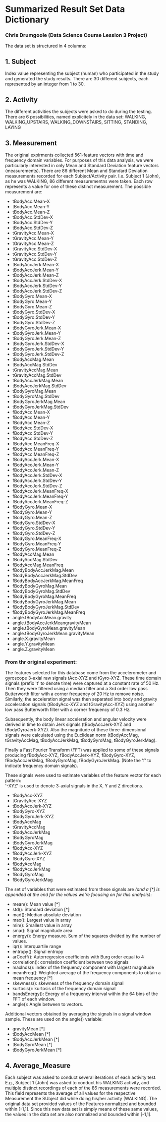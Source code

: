 # Summarized Result Set Data Dictionary
### Chris Drumgoole (Data Science Course Lession 3 Project)

The data set is structured in 4 columns:

## 1. Subject
 Index value representing the subject (human) who participated in the study and generated the study results.
 There are 30 different subjects, each represented by an integer from 1 to 30.

## 2. Activity
 The different activities the subjects were asked to do during the testing. There are 6 possibilities, named explicitely in the data set:
 WALKING, WALKING_UPSTAIRS, WALKING_DOWNSTAIRS, SITTING, STANDING, LAYING

## 3. Measurement
 The original expirments collected 561-feature vectors with time and frequency domain variables. For purposes of this data analysis, we were particularly interested in only Mean and Standard Deviation feature vectors (measurements). There are 86 different Mean and Standard Deviation measurements recorded for each Subject/Activity pair. I.e. Subject 1 (John), as he was WALKING, 86 different measurementns were taken. Each row represents a value for one of these distinct measurement. The possible measurement are:
 
* tBodyAcc.Mean-X
* tBodyAcc.Mean-Y
* tBodyAcc.Mean-Z
* tBodyAcc.StdDev-X
* tBodyAcc.StdDev-Y
* tBodyAcc.StdDev-Z
* tGravityAcc.Mean-X
* tGravityAcc.Mean-Y
* tGravityAcc.Mean-Z
* tGravityAcc.StdDev-X
* tGravityAcc.StdDev-Y
* tGravityAcc.StdDev-Z
* tBodyAccJerk.Mean-X
* tBodyAccJerk.Mean-Y
* tBodyAccJerk.Mean-Z
* tBodyAccJerk.StdDev-X
* tBodyAccJerk.StdDev-Y
* tBodyAccJerk.StdDev-Z
* tBodyGyro.Mean-X
* tBodyGyro.Mean-Y
* tBodyGyro.Mean-Z
* tBodyGyro.StdDev-X
* tBodyGyro.StdDev-Y
* tBodyGyro.StdDev-Z
* tBodyGyroJerk.Mean-X
* tBodyGyroJerk.Mean-Y
* tBodyGyroJerk.Mean-Z
* tBodyGyroJerk.StdDev-X
* tBodyGyroJerk.StdDev-Y
* tBodyGyroJerk.StdDev-Z
* tBodyAccMag.Mean
* tBodyAccMag.StdDev
* tGravityAccMag.Mean
* tGravityAccMag.StdDev
* tBodyAccJerkMag.Mean
* tBodyAccJerkMag.StdDev
* tBodyGyroMag.Mean
* tBodyGyroMag.StdDev
* tBodyGyroJerkMag.Mean
* tBodyGyroJerkMag.StdDev
* fBodyAcc.Mean-X
* fBodyAcc.Mean-Y
* fBodyAcc.Mean-Z
* fBodyAcc.StdDev-X
* fBodyAcc.StdDev-Y
* fBodyAcc.StdDev-Z
* fBodyAcc.MeanFreq-X
* fBodyAcc.MeanFreq-Y
* fBodyAcc.MeanFreq-Z
* fBodyAccJerk.Mean-X
* fBodyAccJerk.Mean-Y
* fBodyAccJerk.Mean-Z
* fBodyAccJerk.StdDev-X
* fBodyAccJerk.StdDev-Y
* fBodyAccJerk.StdDev-Z
* fBodyAccJerk.MeanFreq-X
* fBodyAccJerk.MeanFreq-Y
* fBodyAccJerk.MeanFreq-Z
* fBodyGyro.Mean-X
* fBodyGyro.Mean-Y
* fBodyGyro.Mean-Z
* fBodyGyro.StdDev-X
* fBodyGyro.StdDev-Y
* fBodyGyro.StdDev-Z
* fBodyGyro.MeanFreq-X
* fBodyGyro.MeanFreq-Y
* fBodyGyro.MeanFreq-Z
* fBodyAccMag.Mean
* fBodyAccMag.StdDev
* fBodyAccMag.MeanFreq
* fBodyBodyAccJerkMag.Mean
* fBodyBodyAccJerkMag.StdDev
* fBodyBodyAccJerkMag.MeanFreq
* fBodyBodyGyroMag.Mean
* fBodyBodyGyroMag.StdDev
* fBodyBodyGyroMag.MeanFreq
* fBodyBodyGyroJerkMag.Mean
* fBodyBodyGyroJerkMag.StdDev
* fBodyBodyGyroJerkMag.MeanFreq
* angle.tBodyAccMean.gravity
* angle.tBodyAccJerkMeangravityMean
* angle.tBodyGyroMean.gravityMean
* angle.tBodyGyroJerkMean.gravityMean
* angle.X.gravityMean
* angle.Y.gravityMean
* angle.Z.gravityMean

### From thr original experiment: 
The features selected for this database come from the accelerometer and gyroscope 3-axial raw signals tAcc-XYZ and tGyro-XYZ. These time domain signals (prefix 't' to denote time) were captured at a constant rate of 50 Hz. Then they were filtered using a median filter and a 3rd order low pass Butterworth filter with a corner frequency of 20 Hz to remove noise. Similarly, the acceleration signal was then separated into body and gravity acceleration signals (tBodyAcc-XYZ and tGravityAcc-XYZ) using another low pass Butterworth filter with a corner frequency of 0.3 Hz. 

Subsequently, the body linear acceleration and angular velocity were derived in time to obtain Jerk signals (tBodyAccJerk-XYZ and tBodyGyroJerk-XYZ). Also the magnitude of these three-dimensional signals were calculated using the Euclidean norm (tBodyAccMag, tGravityAccMag, tBodyAccJerkMag, tBodyGyroMag, tBodyGyroJerkMag). 

Finally a Fast Fourier Transform (FFT) was applied to some of these signals producing fBodyAcc-XYZ, fBodyAccJerk-XYZ, fBodyGyro-XYZ, fBodyAccJerkMag, fBodyGyroMag, fBodyGyroJerkMag. (Note the 'f' to indicate frequency domain signals). 

These signals were used to estimate variables of the feature vector for each pattern:  
'-XYZ' is used to denote 3-axial signals in the X, Y and Z directions.

* tBodyAcc-XYZ
* tGravityAcc-XYZ
* tBodyAccJerk-XYZ
* tBodyGyro-XYZ
* tBodyGyroJerk-XYZ
* tBodyAccMag
* tGravityAccMag
* tBodyAccJerkMag
* tBodyGyroMag
* tBodyGyroJerkMag
* fBodyAcc-XYZ
* fBodyAccJerk-XYZ
* fBodyGyro-XYZ
* fBodyAccMag
* fBodyAccJerkMag
* fBodyGyroMag
* fBodyGyroJerkMag

The set of variables that were estimated from these signals are _(and a [*] is appended at the end for the values we're focusing on for this analysis)_: 

* mean(): Mean value [\*]
* std(): Standard deviation [\*]
* mad(): Median absolute deviation 
* max(): Largest value in array
* min(): Smallest value in array
* sma(): Signal magnitude area
* energy(): Energy measure. Sum of the squares divided by the number of values. 
* iqr(): Interquartile range 
* entropy(): Signal entropy
* arCoeff(): Autorregresion coefficients with Burg order equal to 4
* correlation(): correlation coefficient between two signals
* maxInds(): index of the frequency component with largest magnitude
* meanFreq(): Weighted average of the frequency components to obtain a mean frequency [*]
* skewness(): skewness of the frequency domain signal 
* kurtosis(): kurtosis of the frequency domain signal 
* bandsEnergy(): Energy of a frequency interval within the 64 bins of the FFT of each window.
* angle(): Angle between to vectors.

Additional vectors obtained by averaging the signals in a signal window sample. These are used on the angle() variable:

* gravityMean [\*]
* tBodyAccMean [\*]
* tBodyAccJerkMean [\*]
* tBodyGyroMean [\*]
* tBodyGyroJerkMean [\*]

## 4. Average_Measure
 Each subject was asked to conduct several iterations of each activity test. E.g., Subject 1 (John) was asked to conduct his WALKING activity, and multiple distinct recordings of each of the 86 measurements were recorded. This field represents the average of all values for the respective Measurement the SUbject did while doing his/her activity (WALKING).
 The original data set provided values of the Features normalized and bounded within [-1,1]. Since this new data set is simply means of these same values, the values in the data set are also normalized and bounded within [-1,1].